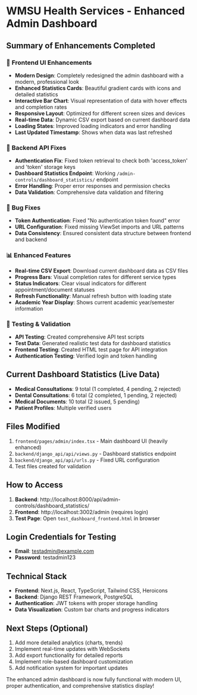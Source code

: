 # WMSU Health Services - Enhanced Admin Dashboard

## Summary of Enhancements Completed

### 🎨 **Frontend UI Enhancements**
- **Modern Design**: Completely redesigned the admin dashboard with a modern, professional look
- **Enhanced Statistics Cards**: Beautiful gradient cards with icons and detailed statistics
- **Interactive Bar Chart**: Visual representation of data with hover effects and completion rates
- **Responsive Layout**: Optimized for different screen sizes and devices
- **Real-time Data**: Dynamic CSV export based on current dashboard data
- **Loading States**: Improved loading indicators and error handling
- **Last Updated Timestamp**: Shows when data was last refreshed

### 🔧 **Backend API Fixes**
- **Authentication Fix**: Fixed token retrieval to check both 'access_token' and 'token' storage keys
- **Dashboard Statistics Endpoint**: Working `/admin-controls/dashboard_statistics/` endpoint
- **Error Handling**: Proper error responses and permission checks
- **Data Validation**: Comprehensive data validation and filtering

### 🐛 **Bug Fixes**
- **Token Authentication**: Fixed "No authentication token found" error
- **URL Configuration**: Fixed missing ViewSet imports and URL patterns
- **Data Consistency**: Ensured consistent data structure between frontend and backend

### 📊 **Enhanced Features**
- **Real-time CSV Export**: Download current dashboard data as CSV files
- **Progress Bars**: Visual completion rates for different service types
- **Status Indicators**: Clear visual indicators for different appointment/document statuses
- **Refresh Functionality**: Manual refresh button with loading state
- **Academic Year Display**: Shows current academic year/semester information

### 🧪 **Testing & Validation**
- **API Testing**: Created comprehensive API test scripts
- **Test Data**: Generated realistic test data for dashboard statistics
- **Frontend Testing**: Created HTML test page for API integration
- **Authentication Testing**: Verified login and token handling

## Current Dashboard Statistics (Live Data)
- **Medical Consultations**: 9 total (1 completed, 4 pending, 2 rejected)
- **Dental Consultations**: 6 total (2 completed, 1 pending, 2 rejected)
- **Medical Documents**: 10 total (2 issued, 5 pending)
- **Patient Profiles**: Multiple verified users

## Files Modified
1. `frontend/pages/admin/index.tsx` - Main dashboard UI (heavily enhanced)
2. `backend/django_api/api/views.py` - Dashboard statistics endpoint
3. `backend/django_api/api/urls.py` - Fixed URL configuration
4. Test files created for validation

## How to Access
1. **Backend**: http://localhost:8000/api/admin-controls/dashboard_statistics/
2. **Frontend**: http://localhost:3002/admin (requires login)
3. **Test Page**: Open `test_dashboard_frontend.html` in browser

## Login Credentials for Testing
- **Email**: testadmin@example.com
- **Password**: testadmin123

## Technical Stack
- **Frontend**: Next.js, React, TypeScript, Tailwind CSS, Heroicons
- **Backend**: Django REST Framework, PostgreSQL
- **Authentication**: JWT tokens with proper storage handling
- **Data Visualization**: Custom bar charts and progress indicators

## Next Steps (Optional)
1. Add more detailed analytics (charts, trends)
2. Implement real-time updates with WebSockets
3. Add export functionality for detailed reports
4. Implement role-based dashboard customization
5. Add notification system for important updates

The enhanced admin dashboard is now fully functional with modern UI, proper authentication, and comprehensive statistics display!
